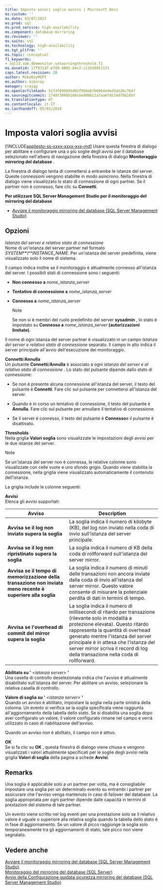```yaml
---
title: Imposta valori soglia avvisi | Microsoft Docs
ms.custom: ''
ms.date: 03/07/2017
ms.prod: sql
ms.prod_service: high-availability
ms.component: database-mirroring
ms.reviewer: ''
ms.suite: sql
ms.technology: high-availability
ms.tgt_pltfrm: ''
ms.topic: conceptual
f1_keywords:
- sql13.swb.dbmmonitor.setwarningthreshold.f1
ms.assetid: 17f93147-e7d9-4092-b4c2-c11b38051171
caps.latest.revision: 28
author: MikeRayMSFT
ms.author: mikeray
manager: craigg
ms.openlocfilehash: 51f4f099935d92f95be67b0964e9ed3a52bc764f
ms.sourcegitcommit: 1740f3090b168c0e809611a7aa6fd514075616bf
ms.translationtype: HT
ms.contentlocale: it-IT
ms.lasthandoff: 05/03/2018
---
```

# <a name="set-warning-thresholds"></a>Imposta valori soglia avvisi
[!INCLUDE[appliesto-ss-xxxx-xxxx-xxx-md](../../includes/appliesto-ss-xxxx-xxxx-xxx-md.md)]
  Usare questa finestra di dialogo per abilitare e configurare una o più soglie degli avvisi per il database selezionato nell'albero di navigazione della finestra di dialogo **Monitoraggio mirroring del database** .  
  
 La finestra di dialogo tenta di connettersi a entrambe le istanze del server. Queste connessioni vengono stabilite in modo asincrono. Nella finestra di dialogo viene visualizzato lo stato di connessione di ogni partner. Se il partner non è connesso, fare clic su **Connetti**.  
  
 **Per utilizzare SQL Server Management Studio per il monitoraggio del mirroring del database**  
  
-   [Avviare il monitoraggio mirroring del database &#40;SQL Server Management Studio&#41;](../../database-engine/database-mirroring/start-database-mirroring-monitor-sql-server-management-studio.md)  
  
## <a name="options"></a>Opzioni  
 *Istanza del server e relativo stato di connessione*  
 Nome di un'istanza del server partner nel formato *SYSTEM***\\***INSTANCE_NAME*. Per un'istanza del server predefinita, viene visualizzato solo il nome di sistema.  
  
 Il campo indica inoltre se il monitoraggio è attualmente connesso all'istanza del server. I possibili stati di connessione sono i seguenti:  
  
-   **Non connesso a**  *nome_istanza_server*  
  
-   **Tentativo di connessione a**  *nome_istanza_server*  
  
-   **Connesso a**  *nome_istanza_server*  
  
    > [!NOTE]  
    >  Se non si è membri del ruolo predefinito del server **sysadmin** , lo stato è impostato su **Connesso a** *nome_istanza_server* **(autorizzazioni limitate)**.  
  
 Il nome di ogni istanza del server partner è visualizzato in un campo *Istanza del server e relativo stato di connessione* separato. Il campo in alto indica il server principale all'avvio dell'esecuzione del monitoraggio.  
  
 **Connetti**/**Annulla**  
 Un pulsante **Connetti**/**Annulla** è associato a ogni *istanza del server e al relativo stato di connessione* . Lo stato del pulsante dipende dallo stato di connessione:  
  
-   Se non è presente alcuna connessione all'istanza del server, il testo del pulsante è **Connetti**. Fare clic sul pulsante per connettersi all'istanza del server.  
  
-   Quando è in corso un tentativo di connessione, il testo del pulsante è **Annulla**. Fare clic sul pulsante per annullare il tentativo di connessione.  
  
-   Se il server è connesso, il testo del pulsante è **Connesso**e il pulsante è disattivato.  
  
 **Thresholds**  
 Nella griglia **Valori soglia** sono visualizzate le impostazioni degli avvisi per le due istanze del server.  
  
> [!NOTE]  
>  Se un'istanza del server non è connessa, le relative colonne sono visualizzate con celle vuote e uno sfondo grigio. Quando viene stabilita la connessione, nella griglia viene visualizzato automaticamente il contenuto dell'istanza.  
  
 La griglia include le colonne seguenti:  
  
 **Avvisi**  
 Elenca gli avvisi supportati:  
  
|Avviso|Description|  
|-------------|-----------------|  
|**Avvisa se il log non inviato supera la soglia**|La soglia indica il numero di kilobyte (KB), del log non inviato nella coda di invio sull'istanza del server principale.|  
|**Avvisa se il log non ripristinato supera la soglia**|La soglia indica il numero di KB della coda di rollforward sull'istanza del server mirror.|  
|**Avvisa se il tempo di memorizzazione della transazione non inviata meno recente è superiore alla soglia**|La soglia indica il numero di minuti delle transazioni non ancora inviate dalla coda di invio all'istanza del server mirror. Questo valore consente di misurare la potenziale perdita di dati in termini di tempo.|  
|**Avvisa se l'overhead di commit del mirror supera la soglia**|La soglia indica il numero di millisecondi di ritardo per transazione (rilevante solo in modalità a protezione elevata). Questo ritardo rappresenta la quantità di overhead generato mentre l'istanza del server principale è in attesa che l'istanza del server mirror scriva il record di log della transazione nella coda di rollforward.|  
  
 **Abilitato su '** *\<istanza server>* **'**  
 Una casella di controllo deselezionata indica che l'avviso è attualmente disabilitato sull'istanza del server. Per abilitare un avviso, selezionare la relativa casella di controllo.  
  
 **Valore di soglia su '** *\<istanza server>* **'**  
 Quando un avviso è abilitato, impostare la soglia nella parte sinistra della colonna. Un evento si verifica se la soglia specificata viene raggiunta all'aggiornamento della tabella dello stato. Se si disabilita una soglia dopo aver configurato un valore, il valore configurato rimane nel campo e verrà utilizzato in caso di riabilitazione dell'avviso.  
  
 Quando un avviso non è abilitato, il campo non è attivo.  
  
 **OK**  
 Se si fa clic su **OK** , questa finestra di dialogo viene chiusa e vengono visualizzati i valori attualmente specificati per le soglie degli avvisi nella griglia **Valori di soglia** della pagina a schede **Avvisi**.  
  
## <a name="remarks"></a>Remarks  
 Una soglia è applicabile solo a un partner per volta, ma è consigliabile impostare una soglia per un determinato evento su entrambi i partner per assicurare che l'avviso venga mantenuto in caso di failover del database. La soglia appropriata per ogni partner dipende dalle capacità in termini di prestazioni del sistema di tale partner.  
  
 Un evento viene scritto nel log eventi per una prestazione solo se il relativo valore è uguale o superiore alla relativa soglia quando la tabella dello stato è in fase di aggiornamento. Se un valore di picco raggiunge la soglia solo temporaneamente tra gli aggiornamenti di stato, tale picco non viene segnalato.  
  
## <a name="see-also"></a>Vedere anche  
 [Avviare il monitoraggio mirroring del database &#40;SQL Server Management Studio&#41;](../../database-engine/database-mirroring/start-database-mirroring-monitor-sql-server-management-studio.md)   
 [Monitoraggio del mirroring del database &#40;SQL Server&#41;](../../database-engine/database-mirroring/monitoring-database-mirroring-sql-server.md)   
 [Avvio della Configurazione guidata sicurezza mirroring del database &#40;SQL Server Management Studio&#41;](../../database-engine/database-mirroring/start-the-configuring-database-mirroring-security-wizard.md)  
  
  
